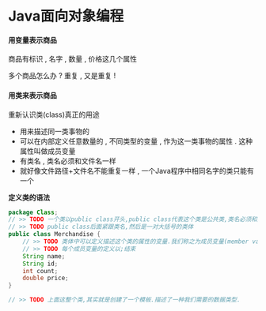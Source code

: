 # Java面向对象编程

#### 用变量表示商品

商品有标识 , 名字 , 数量 , 价格这几个属性

多个商品怎么办 ? 重复 , 又是重复 !

#### 用类来表示商品

重新认识类\(class\)真正的用途

* 用来描述同一类事物的
* 可以在内部定义任意数量的 , 不同类型的变量 , 作为这一类事物的属性 . 这种属性叫做成员变量
* 有类名 , 类名必须和文件名一样
* 就好像文件路径+文件名不能重复一样 , 一个Java程序中相同名字的类只能有一个

**定义类的语法**

```java
package Class;
// >> TODO 一个类以public class开头,public class代表这个类是公共类,类名必须和文件名相同.
// >> TODO public class后面紧跟类名,然后是一对大括号的类体
public class Merchandise {
    // >> TODO 类体中可以定义描述这个类的属性的变量.我们称之为成员变量(member variable)
    // >> TODO 每个成员变量的定义以;结束
    String name;
    String id;
    int count;
    double price;
}

// >> TODO 上面这整个类,其实就是创建了一个模板.描述了一种我们需要的数据类型.
```



